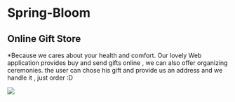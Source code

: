 # Spring-Bloom
## Online Gift Store
*Because we cares about your health and comfort.
Our lovely Web application  provides buy and send gifts online , we can  also  offer organizing ceremonies.
the user can chose his gift and provide us an address and we handle it , just order :D

![](https://miro.medium.com/max/10846/1*c4PwAk-scwsmIsgonBgqYA.jpeg)
